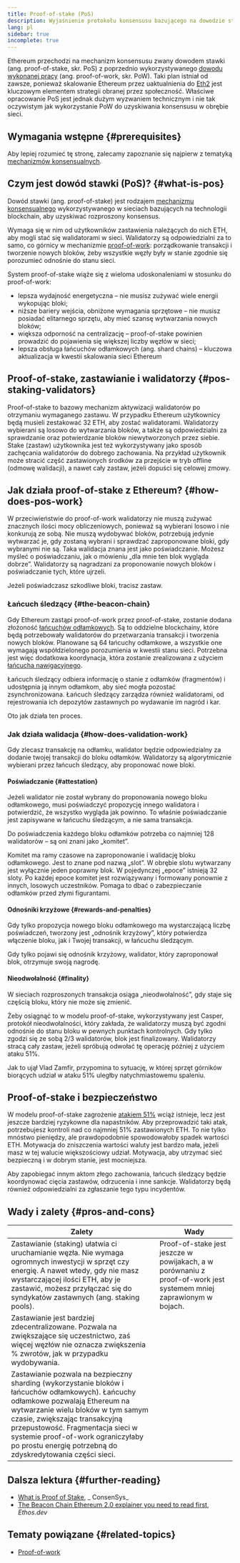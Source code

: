 ```yaml
---
title: Proof-of-stake (PoS)
description: Wyjaśnienie protokołu konsensusu bazującego na dowodzie stawki (ang. proof-of-stake) i jego roli w Ethereum.
lang: pl
sidebar: true
incomplete: true
---
```


Ethereum przechodzi na mechanizm konsensusu zwany dowodem stawki (ang. proof-of-stake, skr. PoS) z poprzednio wykorzystywanego [dowodu wykonanej pracy](/developers/docs/consensus-mechanisms/pow/) (ang. proof-of-work, skr. PoW). Taki plan istniał od zawsze, ponieważ skalowanie Ethereum przez uaktualnienia do [Eth2](/upgrades/) jest kluczowym elementem strategii obranej przez społeczność. Właściwe opracowanie PoS jest jednak dużym wyzwaniem technicznym i nie tak oczywistym jak wykorzystanie PoW do uzyskiwania konsensusu w obrębie sieci.

## Wymagania wstępne {#prerequisites}

Aby lepiej rozumieć tę stronę, zalecamy zapoznanie się najpierw z tematyką [mechanizmów konsensualnych](/developers/docs/consensus-mechanisms/).

## Czym jest dowód stawki (PoS)? {#what-is-pos}

Dowód stawki (ang. proof-of-stake) jest rodzajem [mechanizmu konsensualnego](/developers/docs/consensus-mechanisms/) wykorzystywanego w sieciach bazujących na technologii blockchain, aby uzyskiwać rozproszony konsensus.

Wymaga się w nim od użytkowników zastawienia należących do nich ETH, aby mogli stać się walidatorami w sieci. Walidatorzy są odpowiedzialni za to samo, co górnicy w mechanizmie [proof-of-work](/developers/docs/consensus-mechanisms/pow/): porządkowanie transakcji i tworzenie nowych bloków, żeby wszystkie węzły były w stanie zgodnie się porozumieć odnośnie do stanu sieci.

System proof-of-stake wiąże się z wieloma udoskonaleniami w stosunku do proof-of-work:

- lepsza wydajność energetyczna – nie musisz zużywać wiele energii wykopując bloki;
- niższe bariery wejścia, obniżone wymagania sprzętowe – nie musisz posiadać elitarnego sprzętu, aby mieć szansę wytwarzania nowych bloków;
- większa odporność na centralizację – proof-of-stake powinien prowadzić do pojawienia się większej liczby węzłów w sieci;
- lepsza obsługa łańcuchów odłamkowych (ang. shard chains) – kluczowa aktualizacja w kwestii skalowania sieci Ethereum

## Proof-of-stake, zastawianie i walidatorzy {#pos-staking-validators}

Proof-of-stake to bazowy mechanizm aktywizacji walidatorów po otrzymaniu wymaganego zastawu. W przypadku Ethereum użytkownicy będą musieli zestakować 32 ETH, aby zostać walidatorami. Walidatorzy wybierani są losowo do wytwarzania bloków, a także są odpowiedzialni za sprawdzanie oraz potwierdzanie bloków niewytworzonych przez siebie. Stake (zastaw) użytkownika jest też wykorzystywany jako sposób zachęcania walidatorów do dobrego zachowania. Na przykład użytkownik może stracić część zastawionych środków za przejście w tryb offline (odmowę walidacji), a nawet cały zastaw, jeżeli dopuści się celowej zmowy.

## Jak działa proof-of-stake z Ethereum? {#how-does-pos-work}

W przeciwieństwie do proof-of-work walidatorzy nie muszą zużywać znacznych ilości mocy obliczeniowych, ponieważ są wybierani losowo i nie konkurują ze sobą. Nie muszą wydobywać bloków, potrzebują jedynie wytwarzać je, gdy zostaną wybrani i sprawdzać zaproponowane bloki, gdy wybranymi nie są. Taka walidacja znana jest jako poświadczanie. Możesz myśleć o poświadczaniu, jak o mówieniu „dla mnie ten blok wygląda dobrze”. Walidatorzy są nagradzani za proponowanie nowych bloków i poświadczanie tych, które ujrzeli.

Jeżeli poświadczasz szkodliwe bloki, tracisz zastaw.

### Łańcuch śledzący {#the-beacon-chain}

Gdy Ethereum zastąpi proof-of-work przez proof-of-stake, zostanie dodana złożoność [łańcuchów odłamkowych](/upgrades/sharding/). Są to oddzielne blockchainy, które będą potrzebowały walidatorów do przetwarzania transakcji i tworzenia nowych bloków. Planowane są 64 łańcuchy odłamkowe, a wszystkie one wymagają współdzielonego porozumienia w kwestii stanu sieci. Potrzebna jest więc dodatkowa koordynacja, która zostanie zrealizowana z użyciem [łańcucha nawigacyjnego](/upgrades/beacon-chain/).

Łańcuch śledzący odbiera informację o stanie z odłamków (fragmentów) i udostępnia ją innym odłamkom, aby sieć mogła pozostać zsynchronizowana. Łańcuch śledzący zarządza również walidatorami, od rejestrowania ich depozytów zastawnych po wydawanie im nagród i kar.

Oto jak działa ten proces.

### Jak działa walidacja {#how-does-validation-work}

Gdy zlecasz transakcję na odłamku, walidator będzie odpowiedzialny za dodanie twojej transakcji do bloku odłamków. Walidatorzy są algorytmicznie wybierani przez łańcuch śledzący, aby proponować nowe bloki.

#### Poświadczanie {#attestation}

Jeżeli walidator nie został wybrany do proponowania nowego bloku odłamkowego, musi poświadczyć propozycję innego walidatora i potwierdzić, że wszystko wygląda jak powinno. To właśnie poświadczanie jest zapisywane w łańcuchu śledzącym, a nie sama transakcja.

Do poświadczenia każdego bloku odłamków potrzeba co najmniej 128 walidatorów – są oni znani jako „komitet”.

Komitet ma ramy czasowe na zaproponowanie i walidację bloku odłamkowego. Jest to znane pod nazwą „slot”. W obrębie slotu wytwarzany jest wyłącznie jeden poprawny blok. W pojedynczej „epoce” istnieją 32 sloty. Po każdej epoce komitet jest rozwiązywany i formowany ponownie z innych, losowych uczestników. Pomaga to dbać o zabezpieczanie odłamków przed złymi figurantami.

#### Odnośniki krzyżowe {#rewards-and-penalties}

Gdy tylko propozycja nowego bloku odłamkowego ma wystarczającą liczbę poświadczeń, tworzony jest „odnośnik krzyżowy”, który potwierdza włączenie bloku, jak i Twojej transakcji, w łańcuchu śledzącym.

Gdy tylko pojawi się odnośnik krzyżowy, walidator, który zaproponował blok, otrzymuje swoją nagrodę.

#### Nieodwołalność {#finality}

W sieciach rozproszonych transakcja osiąga „nieodwołalność”, gdy staje się częścią bloku, który nie może się zmienić.

Żeby osiągnąć to w modelu proof-of-stake, wykorzystywany jest Casper, protokół nieodwołalności, który zakłada, że walidatorzy muszą być zgodni odnośnie do stanu bloku w pewnych punktach kontrolnych. Gdy tylko zgodzi się ze sobą 2/3 walidatorów, blok jest finalizowany. Walidatorzy stracą cały zastaw, jeżeli spróbują odwołać tę operację później z użyciem ataku 51%.

Jak to ujął Vlad Zamfir, przypomina to sytuację, w której sprzęt górników biorących udział w ataku 51% uległby natychmiastowemu spaleniu.

## Proof-of-stake i bezpieczeństwo

W modelu proof-of-stake zagrożenie [atakiem 51%](https://www.investopedia.com/terms/1/51-attack.asp) wciąż istnieje, lecz jest jeszcze bardziej ryzykowne dla napastników. Aby przeprowadzić taki atak, potrzebujesz kontroli nad co najmniej 51% zastawionych ETH. To nie tylko mnóstwo pieniędzy, ale prawdopodobnie spowodowałoby spadek wartości ETH. Motywacja do zniszczenia wartości waluty jest bardzo mała, jeżeli masz w tej walucie większościowy udział. Motywacja, aby utrzymać sieć bezpieczną i w dobrym stanie, jest mocniejsza.

Aby zapobiegać innym aktom złego zachowania, łańcuch śledzący będzie koordynować cięcia zastawów, odrzucenia i inne sankcje. Walidatorzy będą również odpowiedzialni za zgłaszanie tego typu incydentów.

## Wady i zalety {#pros-and-cons}

| Zalety                                                                                                                                                                                                                                                                                                                                           | Wady                                                                                                               |
| ------------------------------------------------------------------------------------------------------------------------------------------------------------------------------------------------------------------------------------------------------------------------------------------------------------------------------------------------ | ------------------------------------------------------------------------------------------------------------------ |
| Zastawianie (staking) ułatwia ci uruchamianie węzła. Nie wymaga ogromnych inwestycji w sprzęt czy energię. A nawet wtedy, gdy nie masz wystarczającej ilości ETH, aby je zastawić, możesz przyłączać się do syndykatów zastawnych (ang. staking pools).                                                                                          | Proof-of-stake jest jeszcze w powijakach, a w porównaniu z proof-of-work jest systemem mniej zaprawionym w bojach. |
| Zastawianie jest bardziej zdecentralizowane. Pozwala na zwiększające się uczestnictwo, zaś więcej węzłów nie oznacza zwiększenia % zwrotów, jak w przypadku wydobywania.                                                                                                                                                                         |                                                                                                                    |
| Zastawianie pozwala na bezpieczny sharding (wykorzystanie bloków i łańcuchów odłamkowych). Łańcuchy odłamkowe pozwalają Ethereum na wytwarzanie wielu bloków w tym samym czasie, zwiększając transakcyjną przepustowość. Fragmentacja sieci w systemie proof-of-work ograniczyłaby po prostu energię potrzebną do zdyskredytowania części sieci. |                                                                                                                    |

## Dalsza lektura {#further-reading}

- [What is Proof of Stake](https://consensys.net/blog/blockchain-explained/what-is-proof-of-stake/), _ ConsenSys_
- [The Beacon Chain Ethereum 2.0 explainer you need to read first](https://ethos.dev/beacon-chain/), _Ethos.dev_

## Tematy powiązane {#related-topics}

- [Proof-of-work](/developers/docs/consensus-mechanisms/pow/)
